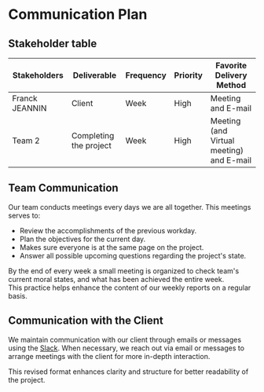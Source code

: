 # Communication Plan

## Stakeholder table

| Stakeholders | Deliverable | Frequency | Priority | Favorite Delivery Method |
| ------------ | ----------- | --------- | -------- | ------------------------ |
| Franck JEANNIN| Client | Week | High | Meeting and E-mail |
|Team 2| Completing the project | Week | High | Meeting (and Virtual meeting) and E-mail|

## Team Communication

Our team conducts meetings every days we are all together. This meetings serves to:
- Review the accomplishments of the previous workday.
- Plan the objectives for the current day. 
- Makes sure everyone is at the same page on the project.
- Answer all possible upcoming questions regarding the project's state.

By the end of every week a small meeting is organized to check team's current moral states, and what has been achieved the entire week. <br>
This practice helps enhance the content of our weekly reports on a regular basis.


## Communication with the Client

We maintain communication with our client through emails or messages using the [Slack](https://slack.com). When necessary, we reach out via email or messages to arrange meetings with the client for more in-depth interaction.

This revised format enhances clarity and structure for better readability of the project.